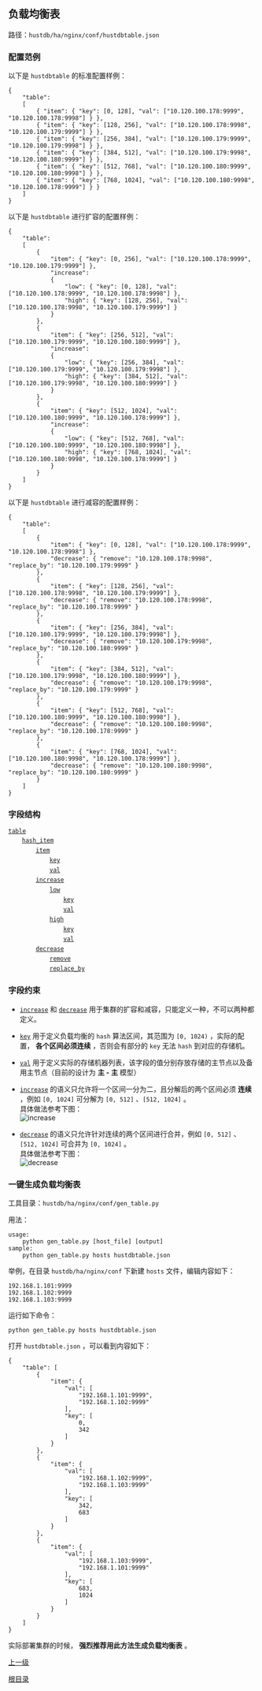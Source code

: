 负载均衡表
--

路径：`hustdb/ha/nginx/conf/hustdbtable.json`

### 配置范例 ###

以下是 `hustdbtable` 的标准配置样例：

    {
        "table":
        [
            { "item": { "key": [0, 128], "val": ["10.120.100.178:9999", "10.120.100.178:9998"] } },
            { "item": { "key": [128, 256], "val": ["10.120.100.178:9998", "10.120.100.179:9999"] } },
            { "item": { "key": [256, 384], "val": ["10.120.100.179:9999", "10.120.100.179:9998"] } },
            { "item": { "key": [384, 512], "val": ["10.120.100.179:9998", "10.120.100.180:9999"] } },
            { "item": { "key": [512, 768], "val": ["10.120.100.180:9999", "10.120.100.180:9998"] } },
            { "item": { "key": [768, 1024], "val": ["10.120.100.180:9998", "10.120.100.178:9999"] } }
        ]
    }

以下是 `hustdbtable` 进行扩容的配置样例：

    {
        "table":
        [
            {
                "item": { "key": [0, 256], "val": ["10.120.100.178:9999", "10.120.100.179:9999"] },
                "increase":
                {
                    "low": { "key": [0, 128], "val": ["10.120.100.178:9999", "10.120.100.178:9998"] },
                    "high": { "key": [128, 256], "val": ["10.120.100.178:9998", "10.120.100.179:9999"] }
                }
            },
            {
                "item": { "key": [256, 512], "val": ["10.120.100.179:9999", "10.120.100.180:9999"] },
                "increase":
                {
                    "low": { "key": [256, 384], "val": ["10.120.100.179:9999", "10.120.100.179:9998"] },
                    "high": { "key": [384, 512], "val": ["10.120.100.179:9998", "10.120.100.180:9999"] }
                }
            },
            {
                "item": { "key": [512, 1024], "val": ["10.120.100.180:9999", "10.120.100.178:9999"] },
                "increase":
                {
                    "low": { "key": [512, 768], "val": ["10.120.100.180:9999", "10.120.100.180:9998"] },
                    "high": { "key": [768, 1024], "val": ["10.120.100.180:9998", "10.120.100.178:9999"] }
                }
            }
        ]
    }

以下是 `hustdbtable` 进行减容的配置样例：

    {
        "table":
        [
            {
                "item": { "key": [0, 128], "val": ["10.120.100.178:9999", "10.120.100.178:9998"] },
                "decrease": { "remove": "10.120.100.178:9998", "replace_by": "10.120.100.179:9999" }
            },
            {
                "item": { "key": [128, 256], "val": ["10.120.100.178:9998", "10.120.100.179:9999"] },
                "decrease": { "remove": "10.120.100.178:9998", "replace_by": "10.120.100.178:9999" }
            },
            {
                "item": { "key": [256, 384], "val": ["10.120.100.179:9999", "10.120.100.179:9998"] },
                "decrease": { "remove": "10.120.100.179:9998", "replace_by": "10.120.100.180:9999" }
            },
            {
                "item": { "key": [384, 512], "val": ["10.120.100.179:9998", "10.120.100.180:9999"] },
                "decrease": { "remove": "10.120.100.179:9998", "replace_by": "10.120.100.179:9999" }
            },
            {
                "item": { "key": [512, 768], "val": ["10.120.100.180:9999", "10.120.100.180:9998"] },
                "decrease": { "remove": "10.120.100.180:9998", "replace_by": "10.120.100.178:9999" }
            },
            {
                "item": { "key": [768, 1024], "val": ["10.120.100.180:9998", "10.120.100.178:9999"] },
                "decrease": { "remove": "10.120.100.180:9998", "replace_by": "10.120.100.180:9999" }
            }
        ]
    }
    
### 字段结构 ###

[`table`](table/table.md)   
　　[`hash_item`](table/hash_item.md)  
　　　　[`item`](table/item.md)  
　　　　　　[`key`](table/key.md)  
　　　　　　[`val`](table/val.md)  
　　　　[`increase`](table/increase.md)  
　　　　　　[`low`](table/low.md)  
　　　　　　　　[`key`](table/key.md)  
　　　　　　　　[`val`](table/val.md)  
　　　　　　[`high`](table/high.md)  
　　　　　　　　[`key`](table/key.md)  
　　　　　　　　[`val`](table/val.md)  
　　　　[`decrease`](table/decrease.md)  
　　　　　　[`remove`](table/remove.md)  
　　　　　　[`replace_by`](table/replace_by.md)  

### 字段约束 ###

* [`increase`](table/increase.md) 和 [`decrease`](table/decrease.md) 用于集群的扩容和减容，只能定义一种，不可以两种都定义。

* [`key`](table/key.md) 用于定义负载均衡的 `hash` 算法区间，其范围为 `[0, 1024)` ，实际的配置， **各个区间必须连续** ，否则会有部分的 `key` 无法 `hash` 到对应的存储机。

* [`val`](table/val.md) 用于定义实际的存储机器列表，该字段的值分别存放存储的主节点以及备用主节点（目前的设计为 **主 - 主** 模型）

* [`increase`](table/increase.md) 的语义只允许将一个区间一分为二，且分解后的两个区间必须 **连续** ，例如 `[0, 1024]` 可分解为 `[0, 512]` 、`[512, 1024]` 。  
具体做法参考下图：  
![increase](increase.png)

* [`decrease`](table/decrease.md) 的语义只允许针对连续的两个区间进行合并，例如  `[0, 512]` 、`[512, 1024]` 可合并为  `[0, 1024]` 。  
具体做法参考下图：  
![decrease](decrease.png)

### 一键生成负载均衡表 ###

工具目录：`hustdb/ha/nginx/conf/gen_table.py`

用法：

    usage:
        python gen_table.py [host_file] [output]
    sample:
        python gen_table.py hosts hustdbtable.json
举例，在目录 `hustdb/ha/nginx/conf` 下新建 `hosts` 文件，编辑内容如下：

    192.168.1.101:9999
    192.168.1.102:9999
    192.168.1.103:9999
运行如下命令：

    python gen_table.py hosts hustdbtable.json
打开 `hustdbtable.json` ，可以看到内容如下：
    
    {
        "table": [
            {
                "item": {
                    "val": [
                        "192.168.1.101:9999", 
                        "192.168.1.102:9999"
                    ], 
                    "key": [
                        0, 
                        342
                    ]
                }
            }, 
            {
                "item": {
                    "val": [
                        "192.168.1.102:9999", 
                        "192.168.1.103:9999"
                    ], 
                    "key": [
                        342, 
                        683
                    ]
                }
            }, 
            {
                "item": {
                    "val": [
                        "192.168.1.103:9999", 
                        "192.168.1.101:9999"
                    ], 
                    "key": [
                        683, 
                        1024
                    ]
                }
            }
        ]
    }

实际部署集群的时候， **强烈推荐用此方法生成负载均衡表** 。

[上一级](conf.md)

[根目录](../../index.md)